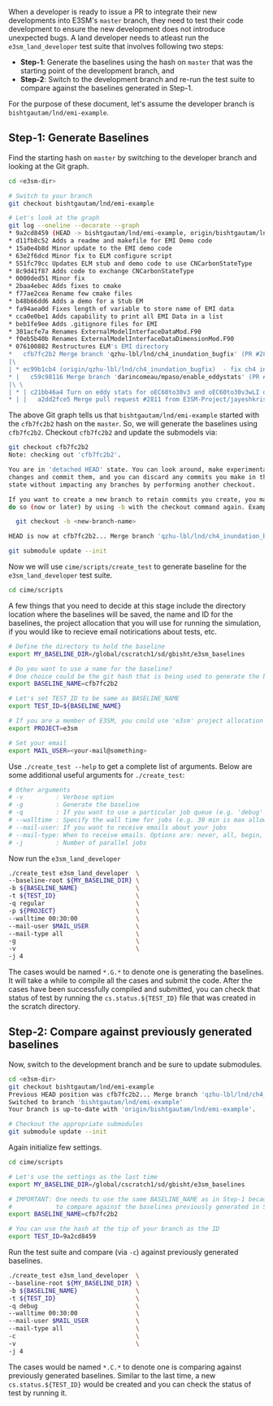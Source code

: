 When a developer is ready to issue a PR to integrate their new developments into E3SM's `master` branch, they need to test their code development to ensure the new development does not introduce unexpected bugs. A land developer needs to atleast run the `e3sm_land_developer` test suite that involves following two steps: 

- **Step-1**: Generate the baselines using the hash on `master` that was the starting point of the 
  development branch, and
- **Step-2**: Switch to the development branch and re-run the test suite to compare against 
  the baselines generated in Step-1.

For the purpose of these document, let's assume the developer branch is `bishtgautam/lnd/emi-example`.

## Step-1: Generate Baselines

Find the starting hash on `master` by switching to the developer branch and looking at the Git
graph.

```bash
cd <e3sm-dir>

# Switch to your branch
git checkout bishtgautam/lnd/emi-example

# Let's look at the graph
git log --oneline --decorate --graph
* 9a2cd8459 (HEAD -> bishtgautam/lnd/emi-example, origin/bishtgautam/lnd/emi-example) Updates the Stub EM code
* d11fb8c52 Adds a readme and makefile for EMI Demo code
* 15a0e4b8d Minor update to the EMI demo code
* 63e2f6dcd Minor fix to ELM configure script
* 551fc79cc Updates ELM stub and demo code to use CNCarbonStateType
* 8c9d41f87 Adds code to exchange CNCarbonStateType
* 0000ded51 Minor fix
* 2baa4ebec Adds fixes to cmake
* f77ae2cea Rename few cmake files
* b48b66dd6 Adds a demo for a Stub EM
* fa94aea0d Fixes length of variable to store name of EMI data
* cca0e0be1 Adds capability to print all EMI Data in a list
* beb1fe9ee Adds .gitignore files for EMI
* 301acfe7a Renames ExternalModelInterfaceDataMod.F90
* f0eb5b40b Renames ExternalModelInterfaceDataDimensionMod.F90
* 076100882 Restructures ELM's EMI directory
*   cfb7fc2b2 Merge branch 'qzhu-lbl/lnd/ch4_inundation_bugfix' (PR #2814)
|\
| * ec99b1cb4 (origin/qzhu-lbl/lnd/ch4_inundation_bugfix)  - fix ch4 inundatation parameter read in bug
* |   c59c98116 Merge branch 'darincomeau/mpaso/enable_eddystats' (PR #2821)
|\ \
| * | c21bb46a4 Turn on eddy stats for oEC60to30v3 and oEC60to30v3wLI ocn grids by default
* | |   a2dd2fce5 Merge pull request #2811 from E3SM-Project/jayeshkrishna/pio2_cime_changes
```

The above Git graph tells us that `bishtgautam/lnd/emi-example` started with the `cfb7fc2b2` hash on the `master`. So, we will generate the baselines using `cfb7fc2b2`. Checkout `cfb7fc2b2` and update the submodels via:

```bash
git checkout cfb7fc2b2
Note: checking out 'cfb7fc2b2'.

You are in 'detached HEAD' state. You can look around, make experimental
changes and commit them, and you can discard any commits you make in this
state without impacting any branches by performing another checkout.

If you want to create a new branch to retain commits you create, you may
do so (now or later) by using -b with the checkout command again. Example:

  git checkout -b <new-branch-name>

HEAD is now at cfb7fc2b2... Merge branch 'qzhu-lbl/lnd/ch4_inundation_bugfix' (PR #2814)

git submodule update --init
```

Now we will use `cime/scripts/create_test` to generate baseline for the `e3sm_land_developer`
test suite.

```bash
cd cime/scripts
```

A few things that you need to decide at this stage include the directory location where the baselines will be saved, the name and ID for the baselines, the project allocation that you will use for running the simulation, if you would like to recieve email notirications about tests, etc.

```bash
# Define the directory to hold the baseline 
export MY_BASELINE_DIR=/global/cscratch1/sd/gbisht/e3sm_baselines

# Do you want to use a name for the baseline? 
# One choice could be the git hash that is being used to generate the baselines.
export BASELINE_NAME=cfb7fc2b2

# Let's set TEST_ID to be same as BASELINE_NAME
export TEST_ID=${BASELINE_NAME}

# If you are a member of E3SM, you could use 'e3sm' project allocation
export PROJECT=e3sm

# Set your email
export MAIL_USER=<your-mail@something>

```

Use `./create_test --help` to get a complete list of arguments. Below are some additional
useful arguments for `./create_test`:

```bash
# Other arguments
# -v         : Verbose option
# -g         : Generate the baseline
# -q         : If you want to use a particular job queue (e.g. 'debug' queue on NERSC)
# --walltime : Specify the wall time for jobs (e.g. 30 min is max allowable for 'debug' queue on NERSC)
# --mail-user: If you want to receive emails about your jobs
# --mail-type: When to receive emails. Options are: never, all, begin, end, fail.
# -j         : Number of parallel jobs
```

Now run the `e3sm_land_developer`

```bash
./create_test e3sm_land_developer  \
--baseline-root ${MY_BASELINE_DIR} \
-b ${BASELINE_NAME}                \
-t ${TEST_ID}                      \
-q regular                         \
-p ${PROJECT}                      \
--walltime 00:30:00                \
--mail-user $MAIL_USER             \
--mail-type all                    \
-g                                 \
-v                                 \
-j 4
```

The cases would be named `*.G.*` to denote one is generating the baselines.
It will take a while to compile all the cases and submit the code.
After the cases have been successfully compiled and submitted, you can check that 
status of test by running the `cs.status.${TEST_ID}` file that was created in the scratch directory.



## Step-2: Compare against previously generated baselines

Now, switch to the development branch and be sure to update submodules.


```bash
cd <e3sm-dir>
git checkout bishtgautam/lnd/emi-example
Previous HEAD position was cfb7fc2b2... Merge branch 'qzhu-lbl/lnd/ch4_inundation_bugfix' (PR #2814)
Switched to branch 'bishtgautam/lnd/emi-example'
Your branch is up-to-date with 'origin/bishtgautam/lnd/emi-example'.

# Checkout the appropriate submodules
git submodule update --init
```

Again initialize few settings.

```bash
cd cime/scripts

# Let's use the settings as the last time
export MY_BASELINE_DIR=/global/cscratch1/sd/gbisht/e3sm_baselines

# IMPORTANT: One needs to use the same BASELINE_NAME as in Step-1 because one wants
#            to compare against the baselines previously generated in Step-1.
export BASELINE_NAME=cfb7fc2b2

# You can use the hash at the tip of your branch as the ID
export TEST_ID=9a2cd8459
```

Run the test suite and compare (via `-c`) against previously generated baselines.

```bash
./create_test e3sm_land_developer  \
--baseline-root ${MY_BASELINE_DIR} \
-b ${BASELINE_NAME}                \
-t ${TEST_ID}                      \
-q debug                           \
--walltime 00:30:00                \
--mail-user $MAIL_USER             \
--mail-type all                    \
-c                                 \
-v                                 \
-j 4
```

The cases would be named `*.C.*` to denote one is comparing against previously generated baselines. Similar to the last time, a new `cs.status.${TEST_ID}` would be created and
you can check the status of test by running it.
